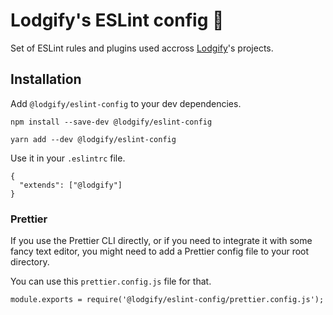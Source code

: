 # Lodgify's ESLint config 💅

Set of ESLint rules and plugins used accross [Lodgify](https://github.com/lodgify)'s projects.

## Installation

Add `@lodgify/eslint-config` to your dev dependencies.

```
npm install --save-dev @lodgify/eslint-config
```

```
yarn add --dev @lodgify/eslint-config
```

Use it in your `.eslintrc` file.

```
{
  "extends": ["@lodgify"]
}
```

### Prettier

If you use the Prettier CLI directly, or if you need to integrate it with some fancy text editor, you might need to add a Prettier config file to your root directory.

You can use this `prettier.config.js` file for that.

```
module.exports = require('@lodgify/eslint-config/prettier.config.js');
```
